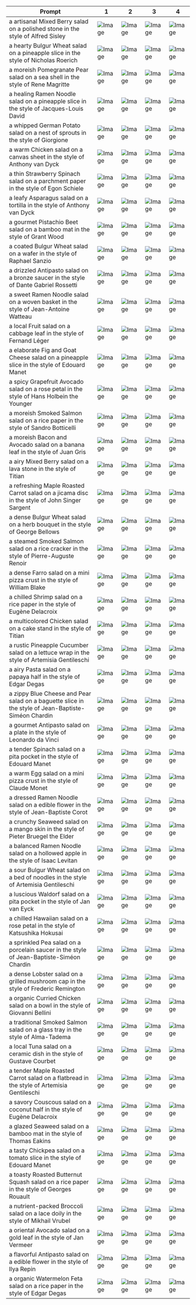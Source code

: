 | Prompt | 1 | 2 | 3 | 4 |
|-|-|-|-|-|
| a artisanal Mixed Berry salad on a polished stone in the style of Alfred Sisley | ![Image](https://salad-benchmark-public-assets.s3.us-east-2.amazonaws.com/sdxl/d6a7a421-be0f-458b-9c11-e36920e6137c-0.jpg) | ![Image](https://salad-benchmark-public-assets.s3.us-east-2.amazonaws.com/sdxl/d6a7a421-be0f-458b-9c11-e36920e6137c-1.jpg) | ![Image](https://salad-benchmark-public-assets.s3.us-east-2.amazonaws.com/sdxl/d6a7a421-be0f-458b-9c11-e36920e6137c-2.jpg) | ![Image](https://salad-benchmark-public-assets.s3.us-east-2.amazonaws.com/sdxl/d6a7a421-be0f-458b-9c11-e36920e6137c-3.jpg) |
| a hearty Bulgur Wheat salad on a pineapple slice in the style of Nicholas Roerich | ![Image](https://salad-benchmark-public-assets.s3.us-east-2.amazonaws.com/sdxl/582e3424-87c9-4052-9d2e-684b2eb1fa4b-0.jpg) | ![Image](https://salad-benchmark-public-assets.s3.us-east-2.amazonaws.com/sdxl/582e3424-87c9-4052-9d2e-684b2eb1fa4b-1.jpg) | ![Image](https://salad-benchmark-public-assets.s3.us-east-2.amazonaws.com/sdxl/582e3424-87c9-4052-9d2e-684b2eb1fa4b-2.jpg) | ![Image](https://salad-benchmark-public-assets.s3.us-east-2.amazonaws.com/sdxl/582e3424-87c9-4052-9d2e-684b2eb1fa4b-3.jpg) |
| a moreish Pomegranate Pear salad on a sea shell in the style of Rene Magritte | ![Image](https://salad-benchmark-public-assets.s3.us-east-2.amazonaws.com/sdxl/92b7957f-020a-4b38-8c1d-e34c26785a2e-0.jpg) | ![Image](https://salad-benchmark-public-assets.s3.us-east-2.amazonaws.com/sdxl/92b7957f-020a-4b38-8c1d-e34c26785a2e-1.jpg) | ![Image](https://salad-benchmark-public-assets.s3.us-east-2.amazonaws.com/sdxl/92b7957f-020a-4b38-8c1d-e34c26785a2e-2.jpg) | ![Image](https://salad-benchmark-public-assets.s3.us-east-2.amazonaws.com/sdxl/92b7957f-020a-4b38-8c1d-e34c26785a2e-3.jpg) |
| a healing Ramen Noodle salad on a pineapple slice in the style of Jacques-Louis David | ![Image](https://salad-benchmark-public-assets.s3.us-east-2.amazonaws.com/sdxl/25caf7c4-890d-4929-9572-15ab5f183a1d-0.jpg) | ![Image](https://salad-benchmark-public-assets.s3.us-east-2.amazonaws.com/sdxl/25caf7c4-890d-4929-9572-15ab5f183a1d-1.jpg) | ![Image](https://salad-benchmark-public-assets.s3.us-east-2.amazonaws.com/sdxl/25caf7c4-890d-4929-9572-15ab5f183a1d-2.jpg) | ![Image](https://salad-benchmark-public-assets.s3.us-east-2.amazonaws.com/sdxl/25caf7c4-890d-4929-9572-15ab5f183a1d-3.jpg) |
| a whipped German Potato salad on a nest of sprouts in the style of Giorgione | ![Image](https://salad-benchmark-public-assets.s3.us-east-2.amazonaws.com/sdxl/675aa3ee-7fdb-466f-ba29-5e122b2346ad-0.jpg) | ![Image](https://salad-benchmark-public-assets.s3.us-east-2.amazonaws.com/sdxl/675aa3ee-7fdb-466f-ba29-5e122b2346ad-1.jpg) | ![Image](https://salad-benchmark-public-assets.s3.us-east-2.amazonaws.com/sdxl/675aa3ee-7fdb-466f-ba29-5e122b2346ad-2.jpg) | ![Image](https://salad-benchmark-public-assets.s3.us-east-2.amazonaws.com/sdxl/675aa3ee-7fdb-466f-ba29-5e122b2346ad-3.jpg) |
| a warm Chicken salad on a canvas sheet in the style of Anthony van Dyck | ![Image](https://salad-benchmark-public-assets.s3.us-east-2.amazonaws.com/sdxl/83b0d92b-e297-4235-8979-d089ad784b1e-0.jpg) | ![Image](https://salad-benchmark-public-assets.s3.us-east-2.amazonaws.com/sdxl/83b0d92b-e297-4235-8979-d089ad784b1e-1.jpg) | ![Image](https://salad-benchmark-public-assets.s3.us-east-2.amazonaws.com/sdxl/83b0d92b-e297-4235-8979-d089ad784b1e-2.jpg) | ![Image](https://salad-benchmark-public-assets.s3.us-east-2.amazonaws.com/sdxl/83b0d92b-e297-4235-8979-d089ad784b1e-3.jpg) |
| a thin Strawberry Spinach salad on a parchment paper in the style of Egon Schiele | ![Image](https://salad-benchmark-public-assets.s3.us-east-2.amazonaws.com/sdxl/ba2820ac-5960-450f-9f31-5f12b5e8b58b-0.jpg) | ![Image](https://salad-benchmark-public-assets.s3.us-east-2.amazonaws.com/sdxl/ba2820ac-5960-450f-9f31-5f12b5e8b58b-1.jpg) | ![Image](https://salad-benchmark-public-assets.s3.us-east-2.amazonaws.com/sdxl/ba2820ac-5960-450f-9f31-5f12b5e8b58b-2.jpg) | ![Image](https://salad-benchmark-public-assets.s3.us-east-2.amazonaws.com/sdxl/ba2820ac-5960-450f-9f31-5f12b5e8b58b-3.jpg) |
| a leafy Asparagus salad on a tortilla in the style of Anthony van Dyck | ![Image](https://salad-benchmark-public-assets.s3.us-east-2.amazonaws.com/sdxl/37e597ba-c195-4efe-bf0c-a0948c2ba92f-0.jpg) | ![Image](https://salad-benchmark-public-assets.s3.us-east-2.amazonaws.com/sdxl/37e597ba-c195-4efe-bf0c-a0948c2ba92f-1.jpg) | ![Image](https://salad-benchmark-public-assets.s3.us-east-2.amazonaws.com/sdxl/37e597ba-c195-4efe-bf0c-a0948c2ba92f-2.jpg) | ![Image](https://salad-benchmark-public-assets.s3.us-east-2.amazonaws.com/sdxl/37e597ba-c195-4efe-bf0c-a0948c2ba92f-3.jpg) |
| a gourmet Pistachio Beet salad on a bamboo mat in the style of Grant Wood | ![Image](https://salad-benchmark-public-assets.s3.us-east-2.amazonaws.com/sdxl/7ddcdcd4-1d3f-47d5-b05c-ba2ba7dd4817-0.jpg) | ![Image](https://salad-benchmark-public-assets.s3.us-east-2.amazonaws.com/sdxl/7ddcdcd4-1d3f-47d5-b05c-ba2ba7dd4817-1.jpg) | ![Image](https://salad-benchmark-public-assets.s3.us-east-2.amazonaws.com/sdxl/7ddcdcd4-1d3f-47d5-b05c-ba2ba7dd4817-2.jpg) | ![Image](https://salad-benchmark-public-assets.s3.us-east-2.amazonaws.com/sdxl/7ddcdcd4-1d3f-47d5-b05c-ba2ba7dd4817-3.jpg) |
| a coated Bulgur Wheat salad on a wafer in the style of Raphael Sanzio | ![Image](https://salad-benchmark-public-assets.s3.us-east-2.amazonaws.com/sdxl/e0a10b26-3dd1-492a-b53f-52917d94faca-0.jpg) | ![Image](https://salad-benchmark-public-assets.s3.us-east-2.amazonaws.com/sdxl/e0a10b26-3dd1-492a-b53f-52917d94faca-1.jpg) | ![Image](https://salad-benchmark-public-assets.s3.us-east-2.amazonaws.com/sdxl/e0a10b26-3dd1-492a-b53f-52917d94faca-2.jpg) | ![Image](https://salad-benchmark-public-assets.s3.us-east-2.amazonaws.com/sdxl/e0a10b26-3dd1-492a-b53f-52917d94faca-3.jpg) |
| a drizzled Antipasto salad on a bronze saucer in the style of Dante Gabriel Rossetti | ![Image](https://salad-benchmark-public-assets.s3.us-east-2.amazonaws.com/sdxl/8d5a0a5f-75e6-4a65-a242-2548ef0692a7-0.jpg) | ![Image](https://salad-benchmark-public-assets.s3.us-east-2.amazonaws.com/sdxl/8d5a0a5f-75e6-4a65-a242-2548ef0692a7-1.jpg) | ![Image](https://salad-benchmark-public-assets.s3.us-east-2.amazonaws.com/sdxl/8d5a0a5f-75e6-4a65-a242-2548ef0692a7-2.jpg) | ![Image](https://salad-benchmark-public-assets.s3.us-east-2.amazonaws.com/sdxl/8d5a0a5f-75e6-4a65-a242-2548ef0692a7-3.jpg) |
| a sweet Ramen Noodle salad on a woven basket in the style of Jean-Antoine Watteau | ![Image](https://salad-benchmark-public-assets.s3.us-east-2.amazonaws.com/sdxl/37c994b2-a694-40e7-80e3-590cdb6577c8-0.jpg) | ![Image](https://salad-benchmark-public-assets.s3.us-east-2.amazonaws.com/sdxl/37c994b2-a694-40e7-80e3-590cdb6577c8-1.jpg) | ![Image](https://salad-benchmark-public-assets.s3.us-east-2.amazonaws.com/sdxl/37c994b2-a694-40e7-80e3-590cdb6577c8-2.jpg) | ![Image](https://salad-benchmark-public-assets.s3.us-east-2.amazonaws.com/sdxl/37c994b2-a694-40e7-80e3-590cdb6577c8-3.jpg) |
| a local Fruit salad on a cabbage leaf in the style of Fernand Léger | ![Image](https://salad-benchmark-public-assets.s3.us-east-2.amazonaws.com/sdxl/4f821b4a-576c-4dff-a505-991898e3eb34-0.jpg) | ![Image](https://salad-benchmark-public-assets.s3.us-east-2.amazonaws.com/sdxl/4f821b4a-576c-4dff-a505-991898e3eb34-1.jpg) | ![Image](https://salad-benchmark-public-assets.s3.us-east-2.amazonaws.com/sdxl/4f821b4a-576c-4dff-a505-991898e3eb34-2.jpg) | ![Image](https://salad-benchmark-public-assets.s3.us-east-2.amazonaws.com/sdxl/4f821b4a-576c-4dff-a505-991898e3eb34-3.jpg) |
| a elaborate Fig and Goat Cheese salad on a pineapple slice in the style of Edouard Manet | ![Image](https://salad-benchmark-public-assets.s3.us-east-2.amazonaws.com/sdxl/96e64482-3969-4b7a-b28a-d8fdd25b7a3f-0.jpg) | ![Image](https://salad-benchmark-public-assets.s3.us-east-2.amazonaws.com/sdxl/96e64482-3969-4b7a-b28a-d8fdd25b7a3f-1.jpg) | ![Image](https://salad-benchmark-public-assets.s3.us-east-2.amazonaws.com/sdxl/96e64482-3969-4b7a-b28a-d8fdd25b7a3f-2.jpg) | ![Image](https://salad-benchmark-public-assets.s3.us-east-2.amazonaws.com/sdxl/96e64482-3969-4b7a-b28a-d8fdd25b7a3f-3.jpg) |
| a spicy Grapefruit Avocado salad on a rose petal in the style of Hans Holbein the Younger | ![Image](https://salad-benchmark-public-assets.s3.us-east-2.amazonaws.com/sdxl/82d5b53b-164a-4f18-a0eb-25c114a7e051-0.jpg) | ![Image](https://salad-benchmark-public-assets.s3.us-east-2.amazonaws.com/sdxl/82d5b53b-164a-4f18-a0eb-25c114a7e051-1.jpg) | ![Image](https://salad-benchmark-public-assets.s3.us-east-2.amazonaws.com/sdxl/82d5b53b-164a-4f18-a0eb-25c114a7e051-2.jpg) | ![Image](https://salad-benchmark-public-assets.s3.us-east-2.amazonaws.com/sdxl/82d5b53b-164a-4f18-a0eb-25c114a7e051-3.jpg) |
| a moreish Smoked Salmon salad on a rice paper in the style of Sandro Botticelli | ![Image](https://salad-benchmark-public-assets.s3.us-east-2.amazonaws.com/sdxl/2b95bb57-8a33-48f4-9da0-f3f077754268-0.jpg) | ![Image](https://salad-benchmark-public-assets.s3.us-east-2.amazonaws.com/sdxl/2b95bb57-8a33-48f4-9da0-f3f077754268-1.jpg) | ![Image](https://salad-benchmark-public-assets.s3.us-east-2.amazonaws.com/sdxl/2b95bb57-8a33-48f4-9da0-f3f077754268-2.jpg) | ![Image](https://salad-benchmark-public-assets.s3.us-east-2.amazonaws.com/sdxl/2b95bb57-8a33-48f4-9da0-f3f077754268-3.jpg) |
| a moreish Bacon and Avocado salad on a banana leaf in the style of Juan Gris | ![Image](https://salad-benchmark-public-assets.s3.us-east-2.amazonaws.com/sdxl/e5bcc386-fc97-40ec-b270-6b5b47b48757-0.jpg) | ![Image](https://salad-benchmark-public-assets.s3.us-east-2.amazonaws.com/sdxl/e5bcc386-fc97-40ec-b270-6b5b47b48757-1.jpg) | ![Image](https://salad-benchmark-public-assets.s3.us-east-2.amazonaws.com/sdxl/e5bcc386-fc97-40ec-b270-6b5b47b48757-2.jpg) | ![Image](https://salad-benchmark-public-assets.s3.us-east-2.amazonaws.com/sdxl/e5bcc386-fc97-40ec-b270-6b5b47b48757-3.jpg) |
| a airy Mixed Berry salad on a lava stone in the style of Titian | ![Image](https://salad-benchmark-public-assets.s3.us-east-2.amazonaws.com/sdxl/6821244d-3915-4967-8eae-07ba9f2aeb26-0.jpg) | ![Image](https://salad-benchmark-public-assets.s3.us-east-2.amazonaws.com/sdxl/6821244d-3915-4967-8eae-07ba9f2aeb26-1.jpg) | ![Image](https://salad-benchmark-public-assets.s3.us-east-2.amazonaws.com/sdxl/6821244d-3915-4967-8eae-07ba9f2aeb26-2.jpg) | ![Image](https://salad-benchmark-public-assets.s3.us-east-2.amazonaws.com/sdxl/6821244d-3915-4967-8eae-07ba9f2aeb26-3.jpg) |
| a refreshing Maple Roasted Carrot salad on a jicama disc in the style of John Singer Sargent | ![Image](https://salad-benchmark-public-assets.s3.us-east-2.amazonaws.com/sdxl/0267f5aa-4a67-4c86-ac92-e2fb8e30278c-0.jpg) | ![Image](https://salad-benchmark-public-assets.s3.us-east-2.amazonaws.com/sdxl/0267f5aa-4a67-4c86-ac92-e2fb8e30278c-1.jpg) | ![Image](https://salad-benchmark-public-assets.s3.us-east-2.amazonaws.com/sdxl/0267f5aa-4a67-4c86-ac92-e2fb8e30278c-2.jpg) | ![Image](https://salad-benchmark-public-assets.s3.us-east-2.amazonaws.com/sdxl/0267f5aa-4a67-4c86-ac92-e2fb8e30278c-3.jpg) |
| a dense Bulgur Wheat salad on a herb bouquet in the style of George Bellows | ![Image](https://salad-benchmark-public-assets.s3.us-east-2.amazonaws.com/sdxl/1cb92e90-9317-41e5-a5d6-3c6b5976e935-0.jpg) | ![Image](https://salad-benchmark-public-assets.s3.us-east-2.amazonaws.com/sdxl/1cb92e90-9317-41e5-a5d6-3c6b5976e935-1.jpg) | ![Image](https://salad-benchmark-public-assets.s3.us-east-2.amazonaws.com/sdxl/1cb92e90-9317-41e5-a5d6-3c6b5976e935-2.jpg) | ![Image](https://salad-benchmark-public-assets.s3.us-east-2.amazonaws.com/sdxl/1cb92e90-9317-41e5-a5d6-3c6b5976e935-3.jpg) |
| a steamed Smoked Salmon salad on a rice cracker in the style of Pierre-Auguste Renoir | ![Image](https://salad-benchmark-public-assets.s3.us-east-2.amazonaws.com/sdxl/dd51bba5-45ff-4f04-a9f2-3e0905450b22-0.jpg) | ![Image](https://salad-benchmark-public-assets.s3.us-east-2.amazonaws.com/sdxl/dd51bba5-45ff-4f04-a9f2-3e0905450b22-1.jpg) | ![Image](https://salad-benchmark-public-assets.s3.us-east-2.amazonaws.com/sdxl/dd51bba5-45ff-4f04-a9f2-3e0905450b22-2.jpg) | ![Image](https://salad-benchmark-public-assets.s3.us-east-2.amazonaws.com/sdxl/dd51bba5-45ff-4f04-a9f2-3e0905450b22-3.jpg) |
| a dense Farro salad on a mini pizza crust in the style of William Blake | ![Image](https://salad-benchmark-public-assets.s3.us-east-2.amazonaws.com/sdxl/97eb5fb2-a6ac-498c-936d-3d465d34206f-0.jpg) | ![Image](https://salad-benchmark-public-assets.s3.us-east-2.amazonaws.com/sdxl/97eb5fb2-a6ac-498c-936d-3d465d34206f-1.jpg) | ![Image](https://salad-benchmark-public-assets.s3.us-east-2.amazonaws.com/sdxl/97eb5fb2-a6ac-498c-936d-3d465d34206f-2.jpg) | ![Image](https://salad-benchmark-public-assets.s3.us-east-2.amazonaws.com/sdxl/97eb5fb2-a6ac-498c-936d-3d465d34206f-3.jpg) |
| a chilled Shrimp salad on a rice paper in the style of Eugène Delacroix | ![Image](https://salad-benchmark-public-assets.s3.us-east-2.amazonaws.com/sdxl/461b70e7-8f2c-4835-b500-746eb87999c1-0.jpg) | ![Image](https://salad-benchmark-public-assets.s3.us-east-2.amazonaws.com/sdxl/461b70e7-8f2c-4835-b500-746eb87999c1-1.jpg) | ![Image](https://salad-benchmark-public-assets.s3.us-east-2.amazonaws.com/sdxl/461b70e7-8f2c-4835-b500-746eb87999c1-2.jpg) | ![Image](https://salad-benchmark-public-assets.s3.us-east-2.amazonaws.com/sdxl/461b70e7-8f2c-4835-b500-746eb87999c1-3.jpg) |
| a multicolored Chicken salad on a cake stand in the style of Titian | ![Image](https://salad-benchmark-public-assets.s3.us-east-2.amazonaws.com/sdxl/d9317bbd-ca99-4d71-a923-8dd78e719db7-0.jpg) | ![Image](https://salad-benchmark-public-assets.s3.us-east-2.amazonaws.com/sdxl/d9317bbd-ca99-4d71-a923-8dd78e719db7-1.jpg) | ![Image](https://salad-benchmark-public-assets.s3.us-east-2.amazonaws.com/sdxl/d9317bbd-ca99-4d71-a923-8dd78e719db7-2.jpg) | ![Image](https://salad-benchmark-public-assets.s3.us-east-2.amazonaws.com/sdxl/d9317bbd-ca99-4d71-a923-8dd78e719db7-3.jpg) |
| a rustic Pineapple Cucumber salad on a lettuce wrap in the style of Artemisia Gentileschi | ![Image](https://salad-benchmark-public-assets.s3.us-east-2.amazonaws.com/sdxl/7b845151-ce9a-4f1d-a112-8003c9d38d94-0.jpg) | ![Image](https://salad-benchmark-public-assets.s3.us-east-2.amazonaws.com/sdxl/7b845151-ce9a-4f1d-a112-8003c9d38d94-1.jpg) | ![Image](https://salad-benchmark-public-assets.s3.us-east-2.amazonaws.com/sdxl/7b845151-ce9a-4f1d-a112-8003c9d38d94-2.jpg) | ![Image](https://salad-benchmark-public-assets.s3.us-east-2.amazonaws.com/sdxl/7b845151-ce9a-4f1d-a112-8003c9d38d94-3.jpg) |
| a airy Pasta salad on a papaya half in the style of Edgar Degas | ![Image](https://salad-benchmark-public-assets.s3.us-east-2.amazonaws.com/sdxl/f155eff9-20e2-4a6f-ac0c-db36af1baa0a-0.jpg) | ![Image](https://salad-benchmark-public-assets.s3.us-east-2.amazonaws.com/sdxl/f155eff9-20e2-4a6f-ac0c-db36af1baa0a-1.jpg) | ![Image](https://salad-benchmark-public-assets.s3.us-east-2.amazonaws.com/sdxl/f155eff9-20e2-4a6f-ac0c-db36af1baa0a-2.jpg) | ![Image](https://salad-benchmark-public-assets.s3.us-east-2.amazonaws.com/sdxl/f155eff9-20e2-4a6f-ac0c-db36af1baa0a-3.jpg) |
| a zippy Blue Cheese and Pear salad on a baguette slice in the style of Jean-Baptiste-Siméon Chardin | ![Image](https://salad-benchmark-public-assets.s3.us-east-2.amazonaws.com/sdxl/9cc51fa2-628c-4bfa-beed-7617ca68ca1a-0.jpg) | ![Image](https://salad-benchmark-public-assets.s3.us-east-2.amazonaws.com/sdxl/9cc51fa2-628c-4bfa-beed-7617ca68ca1a-1.jpg) | ![Image](https://salad-benchmark-public-assets.s3.us-east-2.amazonaws.com/sdxl/9cc51fa2-628c-4bfa-beed-7617ca68ca1a-2.jpg) | ![Image](https://salad-benchmark-public-assets.s3.us-east-2.amazonaws.com/sdxl/9cc51fa2-628c-4bfa-beed-7617ca68ca1a-3.jpg) |
| a gourmet Antipasto salad on a plate in the style of Leonardo da Vinci | ![Image](https://salad-benchmark-public-assets.s3.us-east-2.amazonaws.com/sdxl/e58582bc-6da3-44aa-9806-5fee6fdd2dd4-0.jpg) | ![Image](https://salad-benchmark-public-assets.s3.us-east-2.amazonaws.com/sdxl/e58582bc-6da3-44aa-9806-5fee6fdd2dd4-1.jpg) | ![Image](https://salad-benchmark-public-assets.s3.us-east-2.amazonaws.com/sdxl/e58582bc-6da3-44aa-9806-5fee6fdd2dd4-2.jpg) | ![Image](https://salad-benchmark-public-assets.s3.us-east-2.amazonaws.com/sdxl/e58582bc-6da3-44aa-9806-5fee6fdd2dd4-3.jpg) |
| a tender Spinach salad on a pita pocket in the style of Edouard Manet | ![Image](https://salad-benchmark-public-assets.s3.us-east-2.amazonaws.com/sdxl/faf3cb99-9c8d-4e04-8a93-516adb699fc5-0.jpg) | ![Image](https://salad-benchmark-public-assets.s3.us-east-2.amazonaws.com/sdxl/faf3cb99-9c8d-4e04-8a93-516adb699fc5-1.jpg) | ![Image](https://salad-benchmark-public-assets.s3.us-east-2.amazonaws.com/sdxl/faf3cb99-9c8d-4e04-8a93-516adb699fc5-2.jpg) | ![Image](https://salad-benchmark-public-assets.s3.us-east-2.amazonaws.com/sdxl/faf3cb99-9c8d-4e04-8a93-516adb699fc5-3.jpg) |
| a warm Egg salad on a mini pizza crust in the style of Claude Monet | ![Image](https://salad-benchmark-public-assets.s3.us-east-2.amazonaws.com/sdxl/0e9f165d-2f5c-4a3a-8648-cdaf49a15844-0.jpg) | ![Image](https://salad-benchmark-public-assets.s3.us-east-2.amazonaws.com/sdxl/0e9f165d-2f5c-4a3a-8648-cdaf49a15844-1.jpg) | ![Image](https://salad-benchmark-public-assets.s3.us-east-2.amazonaws.com/sdxl/0e9f165d-2f5c-4a3a-8648-cdaf49a15844-2.jpg) | ![Image](https://salad-benchmark-public-assets.s3.us-east-2.amazonaws.com/sdxl/0e9f165d-2f5c-4a3a-8648-cdaf49a15844-3.jpg) |
| a dressed Ramen Noodle salad on a edible flower in the style of Jean-Baptiste Corot | ![Image](https://salad-benchmark-public-assets.s3.us-east-2.amazonaws.com/sdxl/57676496-d4ec-46f4-a92f-be1b88923f9e-0.jpg) | ![Image](https://salad-benchmark-public-assets.s3.us-east-2.amazonaws.com/sdxl/57676496-d4ec-46f4-a92f-be1b88923f9e-1.jpg) | ![Image](https://salad-benchmark-public-assets.s3.us-east-2.amazonaws.com/sdxl/57676496-d4ec-46f4-a92f-be1b88923f9e-2.jpg) | ![Image](https://salad-benchmark-public-assets.s3.us-east-2.amazonaws.com/sdxl/57676496-d4ec-46f4-a92f-be1b88923f9e-3.jpg) |
| a crunchy Seaweed salad on a mango skin in the style of Pieter Bruegel the Elder | ![Image](https://salad-benchmark-public-assets.s3.us-east-2.amazonaws.com/sdxl/6b09799e-c811-42b3-935d-73a004392c7a-0.jpg) | ![Image](https://salad-benchmark-public-assets.s3.us-east-2.amazonaws.com/sdxl/6b09799e-c811-42b3-935d-73a004392c7a-1.jpg) | ![Image](https://salad-benchmark-public-assets.s3.us-east-2.amazonaws.com/sdxl/6b09799e-c811-42b3-935d-73a004392c7a-2.jpg) | ![Image](https://salad-benchmark-public-assets.s3.us-east-2.amazonaws.com/sdxl/6b09799e-c811-42b3-935d-73a004392c7a-3.jpg) |
| a balanced Ramen Noodle salad on a hollowed apple in the style of Isaac Levitan | ![Image](https://salad-benchmark-public-assets.s3.us-east-2.amazonaws.com/sdxl/d5495986-5c4b-4f27-8275-7ed3c5900fa6-0.jpg) | ![Image](https://salad-benchmark-public-assets.s3.us-east-2.amazonaws.com/sdxl/d5495986-5c4b-4f27-8275-7ed3c5900fa6-1.jpg) | ![Image](https://salad-benchmark-public-assets.s3.us-east-2.amazonaws.com/sdxl/d5495986-5c4b-4f27-8275-7ed3c5900fa6-2.jpg) | ![Image](https://salad-benchmark-public-assets.s3.us-east-2.amazonaws.com/sdxl/d5495986-5c4b-4f27-8275-7ed3c5900fa6-3.jpg) |
| a sour Bulgur Wheat salad on a bed of noodles in the style of Artemisia Gentileschi | ![Image](https://salad-benchmark-public-assets.s3.us-east-2.amazonaws.com/sdxl/58897a21-03c7-41b9-a994-2919cb92c091-0.jpg) | ![Image](https://salad-benchmark-public-assets.s3.us-east-2.amazonaws.com/sdxl/58897a21-03c7-41b9-a994-2919cb92c091-1.jpg) | ![Image](https://salad-benchmark-public-assets.s3.us-east-2.amazonaws.com/sdxl/58897a21-03c7-41b9-a994-2919cb92c091-2.jpg) | ![Image](https://salad-benchmark-public-assets.s3.us-east-2.amazonaws.com/sdxl/58897a21-03c7-41b9-a994-2919cb92c091-3.jpg) |
| a luscious Waldorf salad on a pita pocket in the style of Jan van Eyck | ![Image](https://salad-benchmark-public-assets.s3.us-east-2.amazonaws.com/sdxl/b721cd9c-7920-416e-bf84-db1b0ad0a7dd-0.jpg) | ![Image](https://salad-benchmark-public-assets.s3.us-east-2.amazonaws.com/sdxl/b721cd9c-7920-416e-bf84-db1b0ad0a7dd-1.jpg) | ![Image](https://salad-benchmark-public-assets.s3.us-east-2.amazonaws.com/sdxl/b721cd9c-7920-416e-bf84-db1b0ad0a7dd-2.jpg) | ![Image](https://salad-benchmark-public-assets.s3.us-east-2.amazonaws.com/sdxl/b721cd9c-7920-416e-bf84-db1b0ad0a7dd-3.jpg) |
| a chilled Hawaiian salad on a rose petal in the style of Katsushika Hokusai | ![Image](https://salad-benchmark-public-assets.s3.us-east-2.amazonaws.com/sdxl/725843a8-7056-458b-b65d-fb375fbcc5b9-0.jpg) | ![Image](https://salad-benchmark-public-assets.s3.us-east-2.amazonaws.com/sdxl/725843a8-7056-458b-b65d-fb375fbcc5b9-1.jpg) | ![Image](https://salad-benchmark-public-assets.s3.us-east-2.amazonaws.com/sdxl/725843a8-7056-458b-b65d-fb375fbcc5b9-2.jpg) | ![Image](https://salad-benchmark-public-assets.s3.us-east-2.amazonaws.com/sdxl/725843a8-7056-458b-b65d-fb375fbcc5b9-3.jpg) |
| a sprinkled Pea salad on a porcelain saucer in the style of Jean-Baptiste-Siméon Chardin | ![Image](https://salad-benchmark-public-assets.s3.us-east-2.amazonaws.com/sdxl/2569d0dd-959d-4ec2-b397-a57d76cb7659-0.jpg) | ![Image](https://salad-benchmark-public-assets.s3.us-east-2.amazonaws.com/sdxl/2569d0dd-959d-4ec2-b397-a57d76cb7659-1.jpg) | ![Image](https://salad-benchmark-public-assets.s3.us-east-2.amazonaws.com/sdxl/2569d0dd-959d-4ec2-b397-a57d76cb7659-2.jpg) | ![Image](https://salad-benchmark-public-assets.s3.us-east-2.amazonaws.com/sdxl/2569d0dd-959d-4ec2-b397-a57d76cb7659-3.jpg) |
| a dense Lobster salad on a grilled mushroom cap in the style of Frederic Remington | ![Image](https://salad-benchmark-public-assets.s3.us-east-2.amazonaws.com/sdxl/09486c47-03a9-48f0-ba70-b150e8247cb1-0.jpg) | ![Image](https://salad-benchmark-public-assets.s3.us-east-2.amazonaws.com/sdxl/09486c47-03a9-48f0-ba70-b150e8247cb1-1.jpg) | ![Image](https://salad-benchmark-public-assets.s3.us-east-2.amazonaws.com/sdxl/09486c47-03a9-48f0-ba70-b150e8247cb1-2.jpg) | ![Image](https://salad-benchmark-public-assets.s3.us-east-2.amazonaws.com/sdxl/09486c47-03a9-48f0-ba70-b150e8247cb1-3.jpg) |
| a organic Curried Chicken salad on a bowl in the style of Giovanni Bellini | ![Image](https://salad-benchmark-public-assets.s3.us-east-2.amazonaws.com/sdxl/7e377d0a-209a-43a2-b58b-73ad90579ea4-0.jpg) | ![Image](https://salad-benchmark-public-assets.s3.us-east-2.amazonaws.com/sdxl/7e377d0a-209a-43a2-b58b-73ad90579ea4-1.jpg) | ![Image](https://salad-benchmark-public-assets.s3.us-east-2.amazonaws.com/sdxl/7e377d0a-209a-43a2-b58b-73ad90579ea4-2.jpg) | ![Image](https://salad-benchmark-public-assets.s3.us-east-2.amazonaws.com/sdxl/7e377d0a-209a-43a2-b58b-73ad90579ea4-3.jpg) |
| a traditional Smoked Salmon salad on a glass tray in the style of Alma-Tadema | ![Image](https://salad-benchmark-public-assets.s3.us-east-2.amazonaws.com/sdxl/943ecaa4-8dfe-487a-8d46-1773a7574a67-0.jpg) | ![Image](https://salad-benchmark-public-assets.s3.us-east-2.amazonaws.com/sdxl/943ecaa4-8dfe-487a-8d46-1773a7574a67-1.jpg) | ![Image](https://salad-benchmark-public-assets.s3.us-east-2.amazonaws.com/sdxl/943ecaa4-8dfe-487a-8d46-1773a7574a67-2.jpg) | ![Image](https://salad-benchmark-public-assets.s3.us-east-2.amazonaws.com/sdxl/943ecaa4-8dfe-487a-8d46-1773a7574a67-3.jpg) |
| a local Tuna salad on a ceramic dish in the style of Gustave Courbet | ![Image](https://salad-benchmark-public-assets.s3.us-east-2.amazonaws.com/sdxl/4ac053be-e13a-4677-9830-dc4caa29d26e-0.jpg) | ![Image](https://salad-benchmark-public-assets.s3.us-east-2.amazonaws.com/sdxl/4ac053be-e13a-4677-9830-dc4caa29d26e-1.jpg) | ![Image](https://salad-benchmark-public-assets.s3.us-east-2.amazonaws.com/sdxl/4ac053be-e13a-4677-9830-dc4caa29d26e-2.jpg) | ![Image](https://salad-benchmark-public-assets.s3.us-east-2.amazonaws.com/sdxl/4ac053be-e13a-4677-9830-dc4caa29d26e-3.jpg) |
| a tender Maple Roasted Carrot salad on a flatbread in the style of Artemisia Gentileschi | ![Image](https://salad-benchmark-public-assets.s3.us-east-2.amazonaws.com/sdxl/116dd76b-848d-4469-bad8-3bda318ed33f-0.jpg) | ![Image](https://salad-benchmark-public-assets.s3.us-east-2.amazonaws.com/sdxl/116dd76b-848d-4469-bad8-3bda318ed33f-1.jpg) | ![Image](https://salad-benchmark-public-assets.s3.us-east-2.amazonaws.com/sdxl/116dd76b-848d-4469-bad8-3bda318ed33f-2.jpg) | ![Image](https://salad-benchmark-public-assets.s3.us-east-2.amazonaws.com/sdxl/116dd76b-848d-4469-bad8-3bda318ed33f-3.jpg) |
| a savory Couscous salad on a coconut half in the style of Eugène Delacroix | ![Image](https://salad-benchmark-public-assets.s3.us-east-2.amazonaws.com/sdxl/36ff146c-bf60-4803-9921-d9bfabc50f9e-0.jpg) | ![Image](https://salad-benchmark-public-assets.s3.us-east-2.amazonaws.com/sdxl/36ff146c-bf60-4803-9921-d9bfabc50f9e-1.jpg) | ![Image](https://salad-benchmark-public-assets.s3.us-east-2.amazonaws.com/sdxl/36ff146c-bf60-4803-9921-d9bfabc50f9e-2.jpg) | ![Image](https://salad-benchmark-public-assets.s3.us-east-2.amazonaws.com/sdxl/36ff146c-bf60-4803-9921-d9bfabc50f9e-3.jpg) |
| a glazed Seaweed salad on a bamboo mat in the style of Thomas Eakins | ![Image](https://salad-benchmark-public-assets.s3.us-east-2.amazonaws.com/sdxl/8cbae8aa-92f9-482e-a26a-41c7850e33cd-0.jpg) | ![Image](https://salad-benchmark-public-assets.s3.us-east-2.amazonaws.com/sdxl/8cbae8aa-92f9-482e-a26a-41c7850e33cd-1.jpg) | ![Image](https://salad-benchmark-public-assets.s3.us-east-2.amazonaws.com/sdxl/8cbae8aa-92f9-482e-a26a-41c7850e33cd-2.jpg) | ![Image](https://salad-benchmark-public-assets.s3.us-east-2.amazonaws.com/sdxl/8cbae8aa-92f9-482e-a26a-41c7850e33cd-3.jpg) |
| a tasty Chickpea salad on a tomato slice in the style of Edouard Manet | ![Image](https://salad-benchmark-public-assets.s3.us-east-2.amazonaws.com/sdxl/5b076bf5-8a60-4221-bc03-ce7f230af2ca-0.jpg) | ![Image](https://salad-benchmark-public-assets.s3.us-east-2.amazonaws.com/sdxl/5b076bf5-8a60-4221-bc03-ce7f230af2ca-1.jpg) | ![Image](https://salad-benchmark-public-assets.s3.us-east-2.amazonaws.com/sdxl/5b076bf5-8a60-4221-bc03-ce7f230af2ca-2.jpg) | ![Image](https://salad-benchmark-public-assets.s3.us-east-2.amazonaws.com/sdxl/5b076bf5-8a60-4221-bc03-ce7f230af2ca-3.jpg) |
| a toasty Roasted Butternut Squash salad on a rice paper in the style of Georges Rouault | ![Image](https://salad-benchmark-public-assets.s3.us-east-2.amazonaws.com/sdxl/ed6eceed-2c18-4874-897a-f98bf4e0ae28-0.jpg) | ![Image](https://salad-benchmark-public-assets.s3.us-east-2.amazonaws.com/sdxl/ed6eceed-2c18-4874-897a-f98bf4e0ae28-1.jpg) | ![Image](https://salad-benchmark-public-assets.s3.us-east-2.amazonaws.com/sdxl/ed6eceed-2c18-4874-897a-f98bf4e0ae28-2.jpg) | ![Image](https://salad-benchmark-public-assets.s3.us-east-2.amazonaws.com/sdxl/ed6eceed-2c18-4874-897a-f98bf4e0ae28-3.jpg) |
| a nutrient-packed Broccoli salad on a lace doily in the style of Mikhail Vrubel | ![Image](https://salad-benchmark-public-assets.s3.us-east-2.amazonaws.com/sdxl/1ed78933-547a-4ee3-b96d-99d6626a40a0-0.jpg) | ![Image](https://salad-benchmark-public-assets.s3.us-east-2.amazonaws.com/sdxl/1ed78933-547a-4ee3-b96d-99d6626a40a0-1.jpg) | ![Image](https://salad-benchmark-public-assets.s3.us-east-2.amazonaws.com/sdxl/1ed78933-547a-4ee3-b96d-99d6626a40a0-2.jpg) | ![Image](https://salad-benchmark-public-assets.s3.us-east-2.amazonaws.com/sdxl/1ed78933-547a-4ee3-b96d-99d6626a40a0-3.jpg) |
| a oriental Avocado salad on a gold leaf in the style of Jan Vermeer | ![Image](https://salad-benchmark-public-assets.s3.us-east-2.amazonaws.com/sdxl/14653244-5de8-411c-bc61-798a9561e0c3-0.jpg) | ![Image](https://salad-benchmark-public-assets.s3.us-east-2.amazonaws.com/sdxl/14653244-5de8-411c-bc61-798a9561e0c3-1.jpg) | ![Image](https://salad-benchmark-public-assets.s3.us-east-2.amazonaws.com/sdxl/14653244-5de8-411c-bc61-798a9561e0c3-2.jpg) | ![Image](https://salad-benchmark-public-assets.s3.us-east-2.amazonaws.com/sdxl/14653244-5de8-411c-bc61-798a9561e0c3-3.jpg) |
| a flavorful Antipasto salad on a edible flower in the style of Ilya Repin | ![Image](https://salad-benchmark-public-assets.s3.us-east-2.amazonaws.com/sdxl/ca66eec2-2b0a-47d5-bc4b-9ef508709cb6-0.jpg) | ![Image](https://salad-benchmark-public-assets.s3.us-east-2.amazonaws.com/sdxl/ca66eec2-2b0a-47d5-bc4b-9ef508709cb6-1.jpg) | ![Image](https://salad-benchmark-public-assets.s3.us-east-2.amazonaws.com/sdxl/ca66eec2-2b0a-47d5-bc4b-9ef508709cb6-2.jpg) | ![Image](https://salad-benchmark-public-assets.s3.us-east-2.amazonaws.com/sdxl/ca66eec2-2b0a-47d5-bc4b-9ef508709cb6-3.jpg) |
| a organic Watermelon Feta salad on a rice paper in the style of Edgar Degas | ![Image](https://salad-benchmark-public-assets.s3.us-east-2.amazonaws.com/sdxl/91e83dac-1691-4f9d-8448-172fc4ddec6c-0.jpg) | ![Image](https://salad-benchmark-public-assets.s3.us-east-2.amazonaws.com/sdxl/91e83dac-1691-4f9d-8448-172fc4ddec6c-1.jpg) | ![Image](https://salad-benchmark-public-assets.s3.us-east-2.amazonaws.com/sdxl/91e83dac-1691-4f9d-8448-172fc4ddec6c-2.jpg) | ![Image](https://salad-benchmark-public-assets.s3.us-east-2.amazonaws.com/sdxl/91e83dac-1691-4f9d-8448-172fc4ddec6c-3.jpg) |
